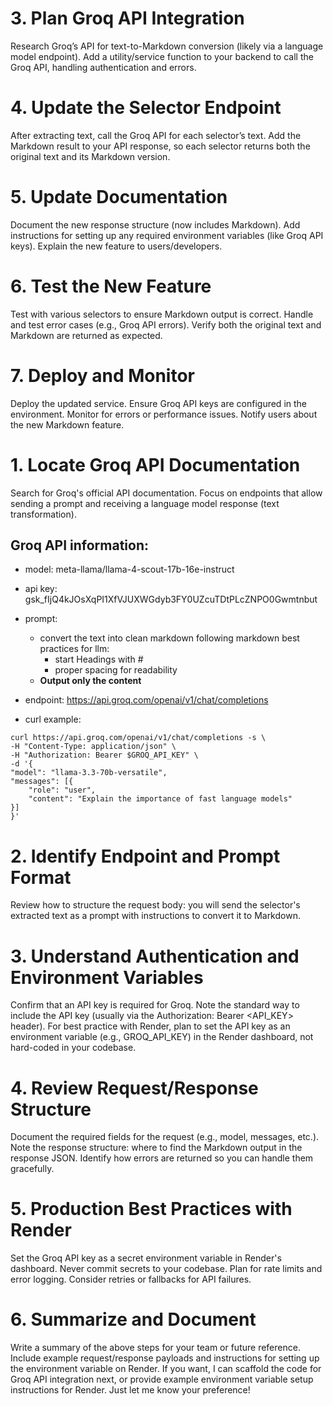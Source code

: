 

# 3. Plan Groq API Integration
Research Groq’s API for text-to-Markdown conversion (likely via a language model endpoint).
Add a utility/service function to your backend to call the Groq API, handling authentication and errors.

# 4. Update the Selector Endpoint
After extracting text, call the Groq API for each selector’s text.
Add the Markdown result to your API response, so each selector returns both the original text and its Markdown version.

# 5. Update Documentation
Document the new response structure (now includes Markdown).
Add instructions for setting up any required environment variables (like Groq API keys).
Explain the new feature to users/developers.

# 6. Test the New Feature
Test with various selectors to ensure Markdown output is correct.
Handle and test error cases (e.g., Groq API errors).
Verify both the original text and Markdown are returned as expected.

# 7. Deploy and Monitor
Deploy the updated service.
Ensure Groq API keys are configured in the environment.
Monitor for errors or performance issues.
Notify users about the new Markdown feature.



# 1. Locate Groq API Documentation
Search for Groq's official API documentation.
Focus on endpoints that allow sending a prompt and receiving a language model response (text transformation).

## Groq API information: 
- model: meta-llama/llama-4-scout-17b-16e-instruct
- api key: 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
- prompt: 
  - convert the text into clean markdown following markdown best practices for llm:
    - start Headings with #
    - proper spacing for readability
  - **Output only the content**
- endpoint: https://api.groq.com/openai/v1/chat/completions

- curl example:
```
curl https://api.groq.com/openai/v1/chat/completions -s \
-H "Content-Type: application/json" \
-H "Authorization: Bearer $GROQ_API_KEY" \
-d '{
"model": "llama-3.3-70b-versatile",
"messages": [{
    "role": "user",
    "content": "Explain the importance of fast language models"
}]
}'
```

# 2. Identify Endpoint and Prompt Format
Review how to structure the request body: you will send the selector's extracted text as a prompt with instructions to convert it to Markdown.

# 3. Understand Authentication and Environment Variables
Confirm that an API key is required for Groq.
Note the standard way to include the API key (usually via the Authorization: Bearer <API_KEY> header).
For best practice with Render, plan to set the API key as an environment variable (e.g., GROQ_API_KEY) in the Render dashboard, not hard-coded in your codebase.

# 4. Review Request/Response Structure
Document the required fields for the request (e.g., model, messages, etc.).
Note the response structure: where to find the Markdown output in the response JSON.
Identify how errors are returned so you can handle them gracefully.

# 5. Production Best Practices with Render
Set the Groq API key as a secret environment variable in Render's dashboard.
Never commit secrets to your codebase.
Plan for rate limits and error logging.
Consider retries or fallbacks for API failures.

# 6. Summarize and Document
Write a summary of the above steps for your team or future reference.
Include example request/response payloads and instructions for setting up the environment variable on Render.
If you want, I can scaffold the code for Groq API integration next, or provide example environment variable setup instructions for Render. Just let me know your preference!